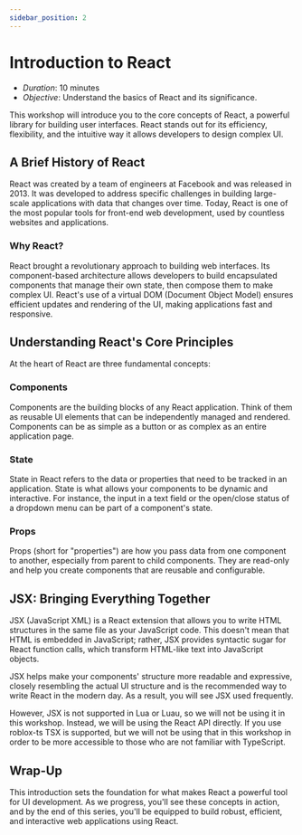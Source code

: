 ```yaml
---
sidebar_position: 2
---
```


# Introduction to React

- _Duration_: 10 minutes
- _Objective_: Understand the basics of React and its significance.

This workshop will introduce you to the core concepts of React, a powerful
library for building user interfaces. React stands out for its efficiency,
flexibility, and the intuitive way it allows developers to design complex UI.

## A Brief History of React

React was created by a team of engineers at Facebook and was released in 2013.
It was developed to address specific challenges in building large-scale
applications with data that changes over time. Today, React is one of the most
popular tools for front-end web development, used by countless websites and
applications.

### Why React?

React brought a revolutionary approach to building web interfaces. Its
component-based architecture allows developers to build encapsulated components
that manage their own state, then compose them to make complex UI. React's use
of a virtual DOM (Document Object Model) ensures efficient updates and rendering
of the UI, making applications fast and responsive.

## Understanding React's Core Principles

At the heart of React are three fundamental concepts:

### Components

Components are the building blocks of any React application. Think of them as
reusable UI elements that can be independently managed and rendered. Components
can be as simple as a button or as complex as an entire application page.

### State

State in React refers to the data or properties that need to be tracked in an
application. State is what allows your components to be dynamic and interactive.
For instance, the input in a text field or the open/close status of a dropdown
menu can be part of a component's state.

### Props

Props (short for "properties") are how you pass data from one component to
another, especially from parent to child components. They are read-only and help
you create components that are reusable and configurable.

## JSX: Bringing Everything Together

JSX (JavaScript XML) is a React extension that allows you to write HTML
structures in the same file as your JavaScript code. This doesn't mean that HTML
is embedded in JavaScript; rather, JSX provides syntactic sugar for React
function calls, which transform HTML-like text into JavaScript objects.

JSX helps make your components' structure more readable and expressive, closely
resembling the actual UI structure and is the recommended way to write React in
the modern day. As a result, you will see JSX used frequently.

However, JSX is not supported in Lua or Luau, so we will not be using it in this
workshop. Instead, we will be using the React API directly. If you use roblox-ts
TSX is supported, but we will not be using that in this workshop in order to be
more accessible to those who are not familiar with TypeScript.

## Wrap-Up

This introduction sets the foundation for what makes React a powerful tool for
UI development. As we progress, you'll see these concepts in action, and by the
end of this series, you'll be equipped to build robust, efficient, and
interactive web applications using React.
